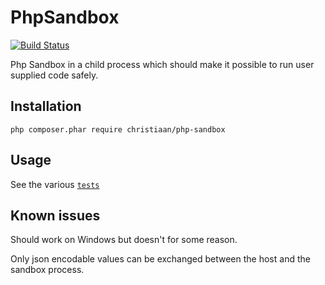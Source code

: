 PhpSandbox
==========
[![Build Status](https://travis-ci.org/christiaan/php-sandbox.png?branch=master)](https://travis-ci.org/christiaan/php-sandbox)

Php Sandbox in a child process which should make it possible to run user supplied code safely.

Installation
------------
    php composer.phar require christiaan/php-sandbox

Usage
-----
See the various [`tests`](https://github.com/christiaan/php-sandbox/blob/master/tests/Christiaan/PhpSandbox/Tests/PhpSandboxTest.php)

Known issues
------------
Should work on Windows but doesn't for some reason.

Only json encodable values can be exchanged between the host and the sandbox process.